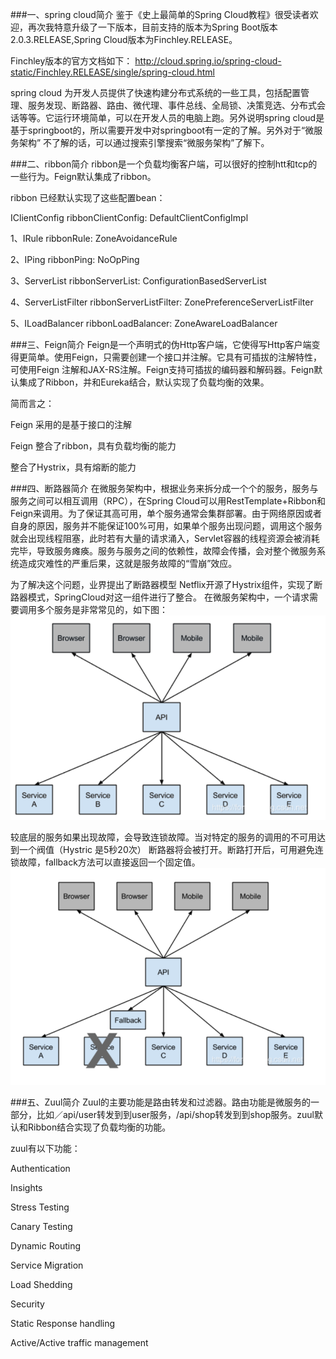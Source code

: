 ###一、spring cloud简介
鉴于《史上最简单的Spring Cloud教程》很受读者欢迎，再次我特意升级了一下版本，目前支持的版本为Spring Boot版本2.0.3.RELEASE,Spring Cloud版本为Finchley.RELEASE。

Finchley版本的官方文档如下：
http://cloud.spring.io/spring-cloud-static/Finchley.RELEASE/single/spring-cloud.html

spring cloud 为开发人员提供了快速构建分布式系统的一些工具，包括配置管理、服务发现、断路器、路由、微代理、事件总线、全局锁、决策竞选、分布式会话等等。它运行环境简单，可以在开发人员的电脑上跑。另外说明spring cloud是基于springboot的，所以需要开发中对springboot有一定的了解。另外对于“微服务架构” 不了解的话，可以通过搜索引擎搜索“微服务架构”了解下。

###二、ribbon简介
ribbon是一个负载均衡客户端，可以很好的控制htt和tcp的一些行为。Feign默认集成了ribbon。

ribbon 已经默认实现了这些配置bean：

IClientConfig ribbonClientConfig: DefaultClientConfigImpl

1、IRule ribbonRule: ZoneAvoidanceRule

2、IPing ribbonPing: NoOpPing

3、ServerList ribbonServerList: ConfigurationBasedServerList

4、ServerListFilter ribbonServerListFilter: ZonePreferenceServerListFilter

5、ILoadBalancer ribbonLoadBalancer: ZoneAwareLoadBalancer

###三、Feign简介
Feign是一个声明式的伪Http客户端，它使得写Http客户端变得更简单。使用Feign，只需要创建一个接口并注解。它具有可插拔的注解特性，可使用Feign 注解和JAX-RS注解。Feign支持可插拔的编码器和解码器。Feign默认集成了Ribbon，并和Eureka结合，默认实现了负载均衡的效果。

简而言之：

Feign 采用的是基于接口的注解

Feign 整合了ribbon，具有负载均衡的能力

整合了Hystrix，具有熔断的能力

###四、断路器简介
在微服务架构中，根据业务来拆分成一个个的服务，服务与服务之间可以相互调用（RPC），在Spring Cloud可以用RestTemplate+Ribbon和Feign来调用。为了保证其高可用，单个服务通常会集群部署。由于网络原因或者自身的原因，服务并不能保证100%可用，如果单个服务出现问题，调用这个服务就会出现线程阻塞，此时若有大量的请求涌入，Servlet容器的线程资源会被消耗完毕，导致服务瘫痪。服务与服务之间的依赖性，故障会传播，会对整个微服务系统造成灾难性的严重后果，这就是服务故障的“雪崩”效应。

为了解决这个问题，业界提出了断路器模型
Netflix开源了Hystrix组件，实现了断路器模式，SpringCloud对这一组件进行了整合。 在微服务架构中，一个请求需要调用多个服务是非常常见的，如下图：
![请求调用图](文档图片/请求调用图.png)

较底层的服务如果出现故障，会导致连锁故障。当对特定的服务的调用的不可用达到一个阀值（Hystric 是5秒20次） 断路器将会被打开。断路打开后，可用避免连锁故障，fallback方法可以直接返回一个固定值。
![请求调用断连图](文档图片/请求调用断连图.jpg)

###五、Zuul简介
Zuul的主要功能是路由转发和过滤器。路由功能是微服务的一部分，比如／api/user转发到到user服务，/api/shop转发到到shop服务。zuul默认和Ribbon结合实现了负载均衡的功能。

zuul有以下功能：

Authentication

Insights

Stress Testing

Canary Testing

Dynamic Routing

Service Migration

Load Shedding

Security

Static Response handling

Active/Active traffic management
